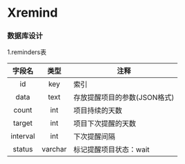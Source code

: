 # Xremind

### 数据库设计
1.reminders表

字段名	|类型	|注释
:------:|:-----:|--------------------------------
id		|key	|索引
data	|text	|存放提醒项目的参数(JSON格式)
count	|int	|项目持续的天数
target	|int	|项目下次提醒的天数
interval|int 	|下次提醒间隔
status	|varchar|标记提醒项目状态：wait|action|done
